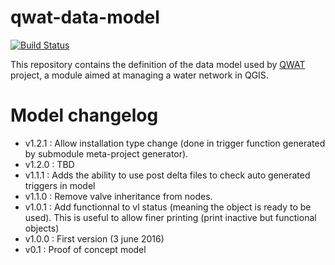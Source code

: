 # qwat-data-model

[![Build Status](https://travis-ci.org/qwat/qwat-data-model.svg?branch=master)](https://travis-ci.org/qwat/qwat-data-model)

This repository contains the definition of the data model used by [QWAT](https://github.com/qwat/QWAT) project, a module aimed at managing a water network in QGIS.



# Model changelog 
- v1.2.1 : Allow installation type change (done in trigger function generated by submodule meta-project generator). 
- v1.2.0 : TBD
- v1.1.1 : Adds the ability to use post delta files to check auto generated triggers in model 
- v1.1.0 : Remove valve inheritance from nodes. 
- v1.0.1 : Add functionnal to vl status (meaning the object is ready to be used). This is useful to allow finer printing (print inactive but functional objects)
- v1.0.0 : First version (3 june 2016)
- v0.1 : Proof of concept model 
